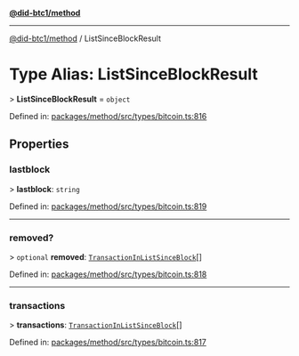 [**@did-btc1/method**](../README.md)

***

[@did-btc1/method](../globals.md) / ListSinceBlockResult

# Type Alias: ListSinceBlockResult

&gt; **ListSinceBlockResult** = `object`

Defined in: [packages/method/src/types/bitcoin.ts:816](https://github.com/dcdpr/did-btc1-js/blob/4ab6f9915d95beed9bc633644c9db1539395f512/packages/method/src/types/bitcoin.ts#L816)

## Properties

### lastblock

&gt; **lastblock**: `string`

Defined in: [packages/method/src/types/bitcoin.ts:819](https://github.com/dcdpr/did-btc1-js/blob/4ab6f9915d95beed9bc633644c9db1539395f512/packages/method/src/types/bitcoin.ts#L819)

***

### removed?

&gt; `optional` **removed**: [`TransactionInListSinceBlock`](TransactionInListSinceBlock.md)[]

Defined in: [packages/method/src/types/bitcoin.ts:818](https://github.com/dcdpr/did-btc1-js/blob/4ab6f9915d95beed9bc633644c9db1539395f512/packages/method/src/types/bitcoin.ts#L818)

***

### transactions

&gt; **transactions**: [`TransactionInListSinceBlock`](TransactionInListSinceBlock.md)[]

Defined in: [packages/method/src/types/bitcoin.ts:817](https://github.com/dcdpr/did-btc1-js/blob/4ab6f9915d95beed9bc633644c9db1539395f512/packages/method/src/types/bitcoin.ts#L817)
